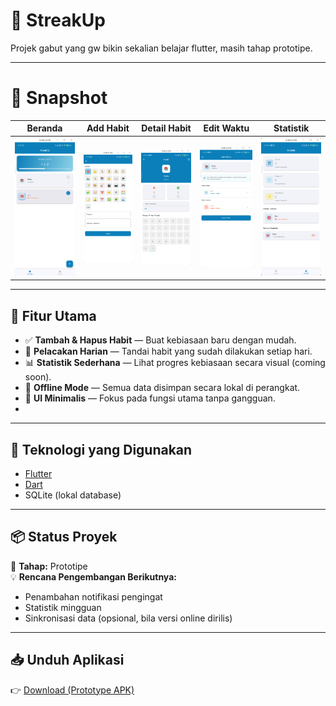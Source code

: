 # 🌟 StreakUp

Projek gabut yang gw bikin sekalian belajar flutter, masih tahap prototipe.

---

# 📸 Snapshot

| Beranda | Add Habit | Detail Habit | Edit Waktu | Statistik |
|:--------:|:----------:|:-----------:|:--------------:|:-----------:|
| ![Beranda](Screenshot_scrcpy_20251025131855.png) | ![Add Habit](Screenshot_scrcpy_20251025131935.png) | ![Edit Waktu](Screenshot_scrcpy_20251025132047.png) | ![Detail Habit](Screenshot_scrcpy_20251025132117.png) | ![Statistik](Screenshot_scrcpy_20251025132342.png) |


---

## 🚀 Fitur Utama

- ✅ **Tambah & Hapus Habit** — Buat kebiasaan baru dengan mudah.  
- 📅 **Pelacakan Harian** — Tandai habit yang sudah dilakukan setiap hari.  
- 📊 **Statistik Sederhana** — Lihat progres kebiasaan secara visual (coming soon).  
- 📴 **Offline Mode** — Semua data disimpan secara lokal di perangkat.  
- 🧩 **UI Minimalis** — Fokus pada fungsi utama tanpa gangguan.
- 
---

## 🧱 Teknologi yang Digunakan

- [Flutter](https://flutter.dev/)  
- [Dart](https://dart.dev/)  
- SQLite (lokal database)  

---

## 📦 Status Proyek

🔧 **Tahap:** Prototipe  
💡 **Rencana Pengembangan Berikutnya:**
- Penambahan notifikasi pengingat  
- Statistik mingguan  
- Sinkronisasi data (opsional, bila versi online dirilis)

---

## 📥 Unduh Aplikasi

👉 [Download (Prototype APK)](https://github.com/17frn/StreakUp-Mobile/releases/latest)
